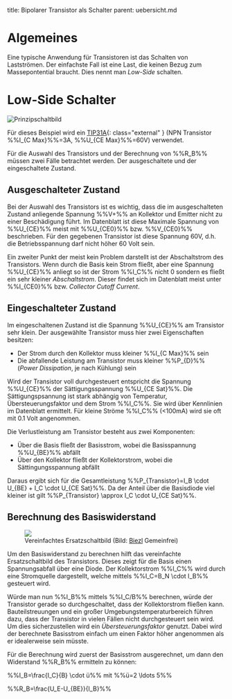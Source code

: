 title: Bipolarer Transistor als Schalter
parent: uebersicht.md

# Algemeines
Eine typische Anwendung für Transistoren ist das Schalten von Lastströmen. Der einfachste Fall ist eine Last, die keinen
Bezug zum Massepontential braucht. Dies nennt man *Low-Side* schalten.

# Low-Side Schalter 
![Prinzipschaltbild]({filename}bipolarer_transistor_schalter.svg)

Für dieses Beispiel wird ein [TIP31A](https://www.onsemi.com/pub/Collateral/TIP31A-D.PDF){: class="external" } (NPN
Transistor %%I_{C Max}%%=3A, %%U_{CE Max}%%=60V) verwendet.

Für die Auswahl des Transistors und der Berechnung von %%R_B%% müssen zwei Fälle betrachtet werden. Der ausgeschaltete und der
eingeschaltete Zustand.

## Ausgeschalteter Zustand
Bei der Auswahl des Transistors ist es wichtig, dass die im ausgeschalteten Zustand anliegende Spannung %%V+%% an Kollektor
und Emitter nicht zu einer Beschädigung führt. Im Datenblatt ist diese Maximale Spannung von %%U_{CE}%% meist mit %%U_{CE0}%%
bzw. %%V_{CE0}%% beschrieben. Für den gegebenen Transistor ist diese Spannung 60V, d.h. die Betriebsspannung darf nicht
höher 60 Volt sein. 

Ein zweiter Punkt der meist kein Problem darstellt ist der Abschaltstrom des Transistors. Wenn durch die Basis kein Strom
fließt, aber eine Spannung %%U_{CE}%% anliegt so ist der Strom %%I_C%% nicht 0 sondern es fließt ein sehr kleiner *Abschaltstrom*.
Dieser findet sich im Datenblatt meist unter %%I_{CE0}%% bzw. *Collector Cutoff Current*.

## Eingeschalteter Zustand
Im eingeschaltenen Zustand ist die Spannung %%U_{CE}%% am Transistor sehr klein. Der ausgewählte Transistor muss hier zwei
Eigenschaften besitzen:

* Der Strom durch den Kollektor muss kleiner %%I_{C Max}%% sein
* Die abfallende Leistung am Transistor muss kleiner %%P_{D}%% (*Power Dissipation*, je nach Kühlung) sein

Wird der Transistor voll durchgesteuert entspricht die Spannung %%U_{CE}%% der Sättigungsspannung %%U_{CE Sat}%%. Die
Sättigungspsannung ist stark abhängig von Temperatur, Übersteuerungsfaktor und dem Strom %%I_C%%. Sie wird über Kennlinien
im Datenblatt ermittelt. Für kleine Ströme %%I_C%% (<100mA) wird sie oft mit 0.1 Volt angenommen.

Die Verlustleistung am Transistor besteht aus zwei Komponenten:

* Über die Basis fließt der Basisstrom, wobei die Basisspannung %%U_{BE}%% abfällt
* Über den Kollektor fließt der Kollektorstrom, wobei die Sättingungsspannung abfällt

Daraus ergibt sich für die Gesamtleistung %%P_{Transistor}=I_B \cdot U_{BE} + I_C \cdot U_{CE Sat}%%. Da der Anteil über die
Basisdiode viel kleiner ist gilt %%P_{Transistor} \approx I_C \cdot U_{CE Sat}%%.

## Berechnung des Basiswiderstand
<figure><img src="{filename}transistor_npn_esb.svg"><figcaption>Vereinfachtes Ersatzschaltbild (Bild: <a href="https://commons.wikimedia.org/wiki/File:Simplified_Transportmodel_of_Bipolartransistor.svg">Biezl</a> Gemeinfrei)</figcaption></figure>

Um den Basiswiderstand zu berechnen hilft das vereinfachte Ersatzschaltbild des Transistors. Dieses zeigt für die Basis
einen Spannungsabfall über eine Diode. Der Kollektorstrom %%I_C%% wird durch eine Stromquelle dargestellt, welche mittels
%%I_C=B_N \cdot I_B%% gesteuert wird.

Würde man nun %%I_B%% mittels %%I_C/B%% berechnen, würde der Transistor gerade so durchgeschaltet, dass der Kollektorstrom
fließen kann. Bauteilstreuungen und ein großer Umgebungstemperaturbereich führen dazu, dass der Transistor in vielen Fällen
nicht durchgesteuert sein wird. Um dies sicherzustellen wird ein *Übersteuerungsfaktor* genutzt. Dabei wird der berechnete Basisstrom
einfach um einen Faktor höher angenommen als er idealerweise sein müsste.

Für die Berechnung wird zuerst der Basisstrom ausgerechnet, um dann den Widerstand %%R_B%% ermitteln zu können:

 %%I_B=\frac{I_C}{B} \cdot ü%% mit %%ü=2 \ldots 5%%

 %%R_B=\frac{U_E-U_{BE}}{I_B}%%

